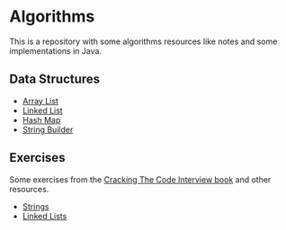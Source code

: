 # Algorithms

This is a repository with some algorithms resources like notes and some implementations in Java.

## Data Structures

+ [Array List](https://github.com/rafaelsfrr/Algorithms-Java/blob/master/doc/data-structures.md#array-list)
+ [Linked List](https://github.com/rafaelsfrr/Algorithms-Java/blob/master/doc/data-structures.md#linked-list)
+ [Hash Map](https://github.com/rafaelsfrr/Algorithms-Java/blob/master/doc/data-structures.md#hash-map)
+ [String Builder](https://github.com/rafaelsfrr/Algorithms-Java/blob/master/doc/data-structures.md#string-builder)

## Exercises
Some exercises from the [Cracking The Code Interview book](http://www.crackingthecodinginterview.com/) and other resources.

+ [Strings](https://github.com/rafaelsfrr/Algorithms-Java/blob/master/doc/strings.md)
+ [Linked Lists](https://github.com/rafaelsfrr/Algorithms-Java/blob/master/doc/linked-list.md)